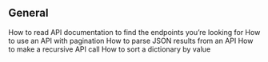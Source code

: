 ## General

How to read API documentation to find the endpoints you’re looking for
How to use an API with pagination
How to parse JSON results from an API
How to make a recursive API call
How to sort a dictionary by value